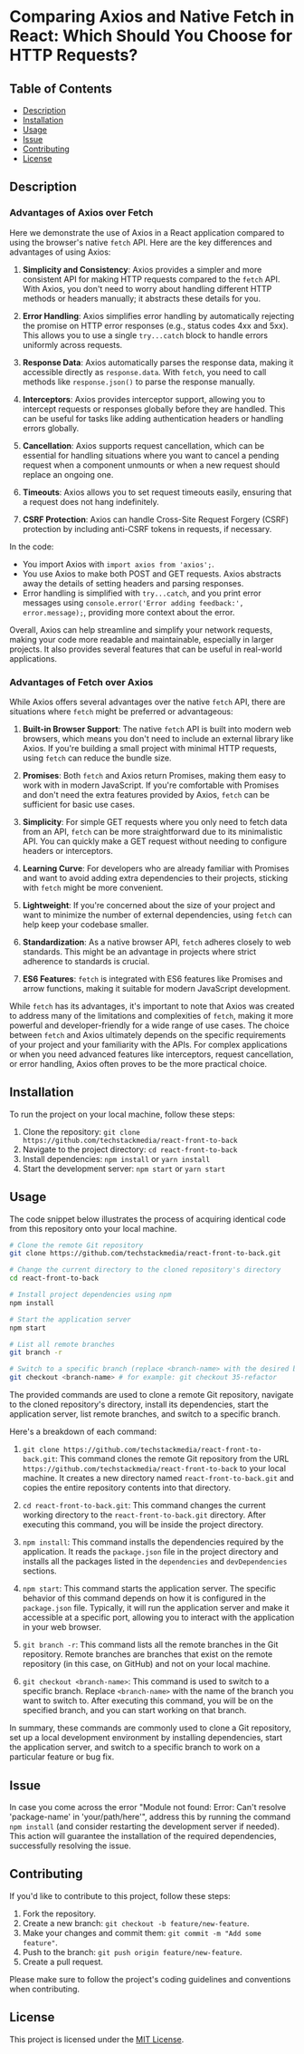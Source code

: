 # Comparing Axios and Native Fetch in React: Which Should You Choose for HTTP Requests?

## Table of Contents

- [Description](#description)
- [Installation](#installation)
- [Usage](#usage)
- [Issue](#issue)
- [Contributing](#contributing)
- [License](#license)

## Description

### Advantages of Axios over Fetch

Here we demonstrate the use of Axios in a React application compared to using the browser's native `fetch` API. Here are the key differences and advantages of using Axios:

1. **Simplicity and Consistency**: Axios provides a simpler and more consistent API for making HTTP requests compared to the `fetch` API. With Axios, you don't need to worry about handling different HTTP methods or headers manually; it abstracts these details for you.

2. **Error Handling**: Axios simplifies error handling by automatically rejecting the promise on HTTP error responses (e.g., status codes 4xx and 5xx). This allows you to use a single `try...catch` block to handle errors uniformly across requests.

3. **Response Data**: Axios automatically parses the response data, making it accessible directly as `response.data`. With `fetch`, you need to call methods like `response.json()` to parse the response manually.

4. **Interceptors**: Axios provides interceptor support, allowing you to intercept requests or responses globally before they are handled. This can be useful for tasks like adding authentication headers or handling errors globally.

5. **Cancellation**: Axios supports request cancellation, which can be essential for handling situations where you want to cancel a pending request when a component unmounts or when a new request should replace an ongoing one.

6. **Timeouts**: Axios allows you to set request timeouts easily, ensuring that a request does not hang indefinitely.

7. **CSRF Protection**: Axios can handle Cross-Site Request Forgery (CSRF) protection by including anti-CSRF tokens in requests, if necessary.

In the code:

- You import Axios with `import axios from 'axios';`.
- You use Axios to make both POST and GET requests. Axios abstracts away the details of setting headers and parsing responses.
- Error handling is simplified with `try...catch`, and you print error messages using `console.error('Error adding feedback:', error.message);`, providing more context about the error.

Overall, Axios can help streamline and simplify your network requests, making your code more readable and maintainable, especially in larger projects. It also provides several features that can be useful in real-world applications.

### Advantages of Fetch over Axios

While Axios offers several advantages over the native `fetch` API, there are situations where `fetch` might be preferred or advantageous:

1. **Built-in Browser Support**: The native `fetch` API is built into modern web browsers, which means you don't need to include an external library like Axios. If you're building a small project with minimal HTTP requests, using `fetch` can reduce the bundle size.

2. **Promises**: Both `fetch` and Axios return Promises, making them easy to work with in modern JavaScript. If you're comfortable with Promises and don't need the extra features provided by Axios, `fetch` can be sufficient for basic use cases.

3. **Simplicity**: For simple GET requests where you only need to fetch data from an API, `fetch` can be more straightforward due to its minimalistic API. You can quickly make a GET request without needing to configure headers or interceptors.

4. **Learning Curve**: For developers who are already familiar with Promises and want to avoid adding extra dependencies to their projects, sticking with `fetch` might be more convenient.

5. **Lightweight**: If you're concerned about the size of your project and want to minimize the number of external dependencies, using `fetch` can help keep your codebase smaller.

6. **Standardization**: As a native browser API, `fetch` adheres closely to web standards. This might be an advantage in projects where strict adherence to standards is crucial.

7. **ES6 Features**: `fetch` is integrated with ES6 features like Promises and arrow functions, making it suitable for modern JavaScript development.

While `fetch` has its advantages, it's important to note that Axios was created to address many of the limitations and complexities of `fetch`, making it more powerful and developer-friendly for a wide range of use cases. The choice between `fetch` and Axios ultimately depends on the specific requirements of your project and your familiarity with the APIs. For complex applications or when you need advanced features like interceptors, request cancellation, or error handling, Axios often proves to be the more practical choice.

## Installation

To run the project on your local machine, follow these steps:

1. Clone the repository: `git clone https://github.com/techstackmedia/react-front-to-back`
2. Navigate to the project directory: `cd react-front-to-back`
3. Install dependencies: `npm install` or `yarn install`
4. Start the development server: `npm start` or `yarn start`

## Usage

The code snippet below illustrates the process of acquiring identical code from this repository onto your local machine.

```bash
# Clone the remote Git repository
git clone https://github.com/techstackmedia/react-front-to-back.git

# Change the current directory to the cloned repository's directory
cd react-front-to-back

# Install project dependencies using npm
npm install

# Start the application server
npm start

# List all remote branches
git branch -r

# Switch to a specific branch (replace <branch-name> with the desired branch name)
git checkout <branch-name> # for example: git checkout 35-refactor
```

The provided commands are used to clone a remote Git repository, navigate to the cloned repository's directory, install its dependencies, start the application server, list remote branches, and switch to a specific branch.

Here's a breakdown of each command:

1. `git clone https://github.com/techstackmedia/react-front-to-back.git`: This command clones the remote Git repository from the URL `https://github.com/techstackmedia/react-front-to-back` to your local machine. It creates a new directory named `react-front-to-back.git` and copies the entire repository contents into that directory.

2. `cd react-front-to-back.git`: This command changes the current working directory to the `react-front-to-back.git` directory. After executing this command, you will be inside the project directory.

3. `npm install`: This command installs the dependencies required by the application. It reads the `package.json` file in the project directory and installs all the packages listed in the `dependencies` and `devDependencies` sections.

4. `npm start`: This command starts the application server. The specific behavior of this command depends on how it is configured in the `package.json` file. Typically, it will run the application server and make it accessible at a specific port, allowing you to interact with the application in your web browser.

5. `git branch -r`: This command lists all the remote branches in the Git repository. Remote branches are branches that exist on the remote repository (in this case, on GitHub) and not on your local machine.

6. `git checkout <branch-name>`: This command is used to switch to a specific branch. Replace `<branch-name>` with the name of the branch you want to switch to. After executing this command, you will be on the specified branch, and you can start working on that branch.

In summary, these commands are commonly used to clone a Git repository, set up a local development environment by installing dependencies, start the application server, and switch to a specific branch to work on a particular feature or bug fix.

## Issue

In case you come across the error "Module not found: Error: Can't resolve 'package-name' in 'your/path/here'", address this by running the command `npm install` (and consider restarting the development server if needed). This action will guarantee the installation of the required dependencies, successfully resolving the issue.

## Contributing

If you'd like to contribute to this project, follow these steps:

1. Fork the repository.
2. Create a new branch: `git checkout -b feature/new-feature`.
3. Make your changes and commit them: `git commit -m "Add some feature"`.
4. Push to the branch: `git push origin feature/new-feature`.
5. Create a pull request.

Please make sure to follow the project's coding guidelines and conventions when contributing.

## License

This project is licensed under the [MIT License](https://opensource.org/licenses/MIT).
